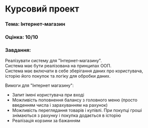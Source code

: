 <h1>Курсовий проект</h1>
<h3>Тема: Інтернет-магазин</h3>
<h3>Оцінка: 10/10</h3>

<h3>Завдання:</h3>

Реалізувати систему для "Інтернет-магазину".<br>
Система має бути реалізована на принципах ООП. <br>
Система має включати в себе зберігання даних про користувача,
історію його покупок та логіку для обробки даних.

Вимоги для "Інтернет магазину":
- Запит імені користувача при вході
- Можливість поповнення балансу з головного меню (просто введенням числа і зарахуванням на рахунок)
- Можливість переглядання товарів і купівлі. При покупці гроші знімаються з рахунку і покупка додається в історію
- Реалізація корзини за бажанням